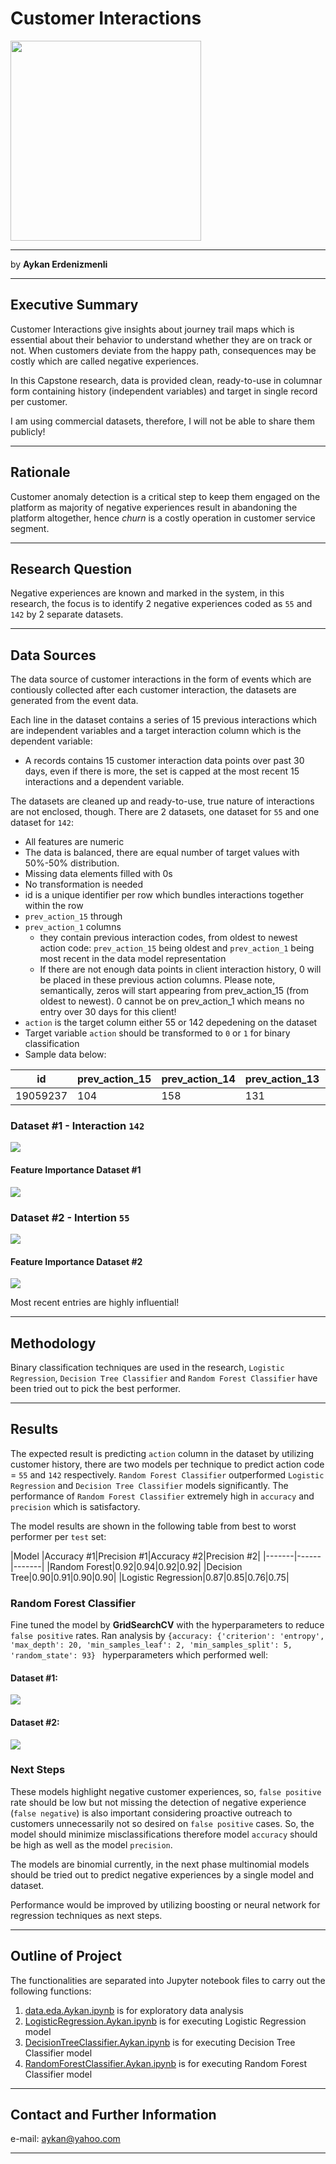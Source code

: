 # Customer Interactions

<img src="images/thumbs-up-customer-experience.png"  width="305" height="320">

------------

by **Aykan Erdenizmenli**

------------

## Executive Summary

Customer Interactions give insights about journey trail maps which is essential about their behavior to understand whether they are on track or not. When customers deviate from the happy path, consequences may be costly which are called negative experiences.

In this Capstone research, data is provided clean, ready-to-use in columnar form containing history (independent variables) and target in single record per customer. 

I am using commercial datasets, therefore, I will not be able to share them publicly!

------------

## Rationale

Customer anomaly detection is a critical step to keep them engaged on the platform as majority of negative experiences result in abandoning the platform altogether, hence _churn_ is a costly operation in customer service segment.

------------

## Research Question

Negative experiences are known and marked in the system, in this research, the focus is to identify 2 negative experiences coded as `55` and `142` by 2 separate datasets.

------------

## Data Sources

The data source of customer interactions in the form of events which are contiously collected after each customer interaction, the datasets are generated from the event data. 

Each line in the dataset contains a series of 15 previous interactions which are independent variables and a target interaction column which is the dependent variable:
*  A records contains 15 customer interaction data points over past 30 days, even if there is more, the set is capped at the most recent 15 interactions and a dependent variable.


The datasets are cleaned up and ready-to-use, true nature of interactions are not enclosed, though. There are 2 datasets, one dataset for `55` and one dataset for `142`:
*  All features are numeric
*  The data is balanced, there are equal number of target values with 50%-50% distribution.
*  Missing data elements filled with 0s
*  No transformation is needed
*  id is a unique identifier per row which bundles interactions together within the row
*  `prev_action_15` 
 through
*  `prev_action_1` columns
    * they contain previous interaction codes, from oldest to newest action code: `prev_action_15` being oldest and `prev_action_1` being most recent in the data model representation
    * If there are not enough data points in client interaction history, 0 will be placed in these previous action columns. Please note, semantically, zeros will start appearing from prev_action_15 (from oldest to newest). 0 cannot be on prev_action_1 which means no entry over 30 days for this client!
*  `action` is the target column either 55 or 142 depedening on the dataset
*  Target variable `action` should be transformed to `0` or `1` for binary classification
*  Sample data below:

|id   |prev_action_15   |prev_action_14   |prev_action_13   |prev_action_12   |prev_action_11   |prev_action_10   |prev_action_9 |prev_action_8 |prev_action_7 |prev_action_6 |prev_action_5 |prev_action_4 |prev_action_3 |prev_action_2 |prev_action_1 |action|
|---|---------------|---------------|---------------|---------------|---------------|---------------|-------------   |--------------|--------------|--------------|--------------|--------------|--------------|--------------|--------------|------|
|19059237|  104|  158|  131|  72|   179|  75|   75|   73|   180|  180|  179|  180|  75|   55|   75|   55|

### Dataset #1 - Interaction `142`
![](images/dataset-1.png)

#### Feature Importance Dataset #1
![](images/Feature_Importance-1.png)


### Dataset #2 - Intertion `55`
![](images/dataset-2.png)

#### Feature Importance Dataset #2
![](images/Feature_Importance-2.png)

Most recent entries are highly influential!

------------

## Methodology

Binary classification techniques are used in the research, `Logistic Regression`, `Decision Tree Classifier` and `Random Forest Classifier` have been tried out to pick the best performer.

------------

## Results

The expected result is predicting `action` column in the dataset by utilizing customer history, there are two models per technique to predict action code = `55` and `142` respectively. `Random Forest Classifier` outperformed `Logistic Regression` and `Decision Tree Classifier` models significantly. The performance of `Random Forest Classifier` extremely high in `accuracy` and `precision` which is satisfactory.

The model results are shown in the following table from best to worst performer per `test` set:

|Model |Accuracy #1|Precision #1|Accuracy #2|Precision #2|
|-------|------|-------|
|Random Forest|0.92|0.94|0.92|0.92|
|Decision Tree|0.90|0.91|0.90|0.90|
|Logistic Regression|0.87|0.85|0.76|0.75|

### Random Forest Classifier

Fine tuned the model by **GridSearchCV** with the hyperparameters to reduce `false positive` rates. Ran analysis by `{accuracy: {'criterion': 'entropy', 'max_depth': 20, 'min_samples_leaf': 2, 'min_samples_split': 5, 'random_state': 93} ` hyperparameters which performed well:

#### Dataset #1:
![](images/rf-dataset-1.png)

#### Dataset #2:
![](images/rf-dataset-2.png)

### Next Steps
These models highlight negative customer experiences, so, `false positive` rate should be low but not missing the detection of negative experience (`false negative`) is also important considering proactive outreach to customers unnecessarily not so desired on `false positive` cases. So, the model should minimize misclassifications therefore model `accuracy` should be high as well as the model `precision`.

The models are binomial currently, in the next phase multinomial models should be tried out to predict negative experiences by a single model and dataset.

Performance would be improved by utilizing boosting or neural network for regression techniques as next steps.

------------

## Outline of Project
The functionalities are separated into Jupyter notebook files to carry out the following functions:

1. [data.eda.Aykan.ipynb](./data.eda.Aykan.ipynb) is for exploratory data analysis
2. [LogisticRegression.Aykan.ipynb](./LogisticRegression.Aykan.ipynb) is for executing Logistic Regression model
3. [DecisionTreeClassifier.Aykan.ipynb](./DecisionTreeClassifier.Aykan.ipynb) is for executing Decision Tree Classifier model
4. [RandomForestClassifier.Aykan.ipynb](./RandomForestClassifier.Aykan.ipynb) is for executing Random Forest Classifier model

------------

## Contact and Further Information
e-mail: aykan@yahoo.com

------------